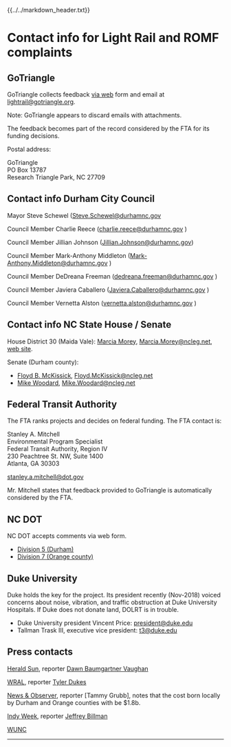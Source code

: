 {{../../markdown_header.txt}}

# Contact info for Light Rail and ROMF complaints

## GoTriangle

GoTriangle collects feedback [via web](https://gotriangle.org/lightrail/connect-us) form and email at lightrail@gotriangle.org. 

Note: GoTriangle appears to discard emails with attachments. 

The feedback becomes part of the record considered by the FTA for its funding decisions.

Postal address:

GoTriangle  
PO Box 13787  
Research Triangle Park, NC 27709

## Contact info Durham City Council

Mayor Steve Schewel (Steve.Schewel@durhamnc.gov

Council Member Charlie Reece   (charlie.reece@durhamnc.gov )

Council Member Jillian Johnson  (Jillian.Johnson@durhamnc.gov)

Council Member Mark-Anthony Middleton (Mark-Anthony.Middleton@durhamnc.gov )

Council Member DeDreana Freeman (dedreana.freeman@durhamnc.gov )

Council Member Javiera Caballero (Javiera.Caballero@durhamnc.gov )

Council Member Vernetta Alston (vernetta.alston@durhamnc.gov )

## Contact info NC State House / Senate

House District 30 (Maida Vale): [Marcia Morey](https://www.ncleg.net/gascripts/members/viewMember.pl?sChamber=H&nUserID=732), Marcia.Morey@ncleg.net, [web site](https://www.marciamorey.com/).

Senate (Durham county): 

* [Floyd B. McKissick](https://www.ncleg.net/gascripts/members/viewMember.pl?sChamber=S&nUserID=228), Floyd.McKissick@ncleg.net
* [Mike Woodard](https://www.ncleg.net/gascripts/members/viewMember.pl?sChamber=S&nUserID=379), Mike.Woodard@ncleg.net

## Federal Transit Authority

The FTA ranks projects and decides on federal funding. The FTA contact is:

Stanley A. Mitchell  
Environmental Program Specialist  
Federal Transit Authority, Region IV  
230 Peachtree St. NW, Suite 1400  
Atlanta, GA 30303

stanley.a.mitchell@dot.gov

Mr. Mitchell states that feedback provided to GoTriangle is automatically considered by the FTA.

## NC DOT

NC DOT accepts comments via web form.

* [Division 5 (Durham)](https://apps.ncdot.gov/ContactUS/Home/PostComment?Unit=STIPDiv5)
* [Division 7 (Orange county)](https://apps.ncdot.gov/ContactUS/Home/PostComment?Unit=STIPDiv7)

## Duke University

Duke holds the key for the project. Its president recently (Nov-2018) voiced concerns about noise, vibration, and traffic obstruction at Duke University Hospitals. If Duke does not donate land, DOLRT is in trouble.

* Duke University president Vincent Price: president@duke.edu
* Tallman Trask III, executive vice president: t3@duke.edu

## Press contacts

[Herald Sun](https://www.heraldsun.com/news/local/counties/durham-county/article217397240.html), reporter [Dawn Baumgartner Vaughan](dvaughan@heraldsun.com)

[WRAL](https://www.wral.com/durham-can-cover-58m-shortfall-for-durham-orange-light-rail-leaders-say/17799699/), reporter [Tyler Dukes](https://www.wral.com/rs/bio/13311372/?navkeyword=tyler+dukes)

[News & Observer](https://www.newsobserver.com/news/local/counties/orange-county/article219419675.html), reporter [Tammy Grubb], notes that the cost born locally by Durham and Orange counties with be $1.8b.

[Indy Week](https://indyweek.com/news/soapboxer/democracy-and-light-rail-dies-darkness/), reporter [Jeffrey Billman](https://indyweek.com/ContactUs)

[WUNC](http://www.wunc.org/term/light-rail)


-----------